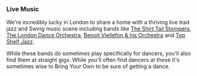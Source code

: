 ### Live Music

We're incredibly lucky in London to share a home with a thriving live trad jazz and Swing music scene including bands like 
[The Shirt Tail Stompers](http://shirttailstompers.com/),
[The London Dance Orchestra](http://londondanceorchestra.co.uk/),
[Benoit Viellefon & his Orchestra](http://www.benoitandhisorchestra.com) and 
[Top Shelf Jazz](http://www.topshelfjazz.co.uk/).

While these bands do sometimes play specifically for dancers, you'll also find them at straight gigs. 
While you'll often find dancers at these it's sometimes wise to Bring Your Own to be sure of getting a dance.